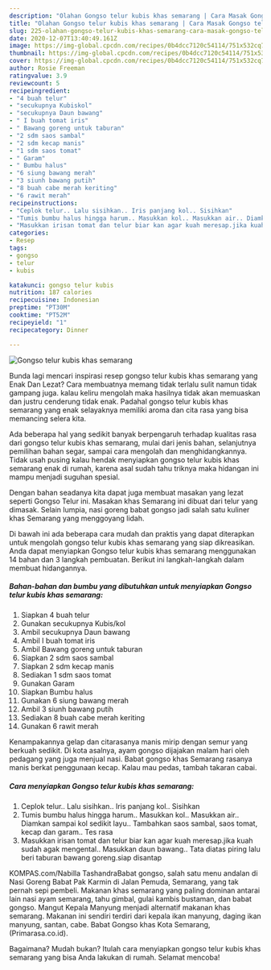 ```yaml
---
description: "Olahan Gongso telur kubis khas semarang | Cara Masak Gongso telur kubis khas semarang Yang Bisa Manjain Lidah"
title: "Olahan Gongso telur kubis khas semarang | Cara Masak Gongso telur kubis khas semarang Yang Bisa Manjain Lidah"
slug: 225-olahan-gongso-telur-kubis-khas-semarang-cara-masak-gongso-telur-kubis-khas-semarang-yang-bisa-manjain-lidah
date: 2020-12-07T13:40:49.161Z
image: https://img-global.cpcdn.com/recipes/0b4dcc7120c54114/751x532cq70/gongso-telur-kubis-khas-semarang-foto-resep-utama.jpg
thumbnail: https://img-global.cpcdn.com/recipes/0b4dcc7120c54114/751x532cq70/gongso-telur-kubis-khas-semarang-foto-resep-utama.jpg
cover: https://img-global.cpcdn.com/recipes/0b4dcc7120c54114/751x532cq70/gongso-telur-kubis-khas-semarang-foto-resep-utama.jpg
author: Rosie Freeman
ratingvalue: 3.9
reviewcount: 5
recipeingredient:
- "4 buah telur"
- "secukupnya Kubiskol"
- "secukupnya Daun bawang"
- " I buah tomat iris"
- " Bawang goreng untuk taburan"
- "2 sdm saos sambal"
- "2 sdm kecap manis"
- "1 sdm saos tomat"
- " Garam"
- " Bumbu halus"
- "6 siung bawang merah"
- "3 siunh bawang putih"
- "8 buah cabe merah keriting"
- "6 rawit merah"
recipeinstructions:
- "Ceplok telur.. Lalu sisihkan.. Iris panjang kol.. Sisihkan"
- "Tumis bumbu halus hingga harum.. Masukkan kol.. Masukkan air.. Diamkan sampai kol sedikit layu.. Tambahkan saos sambal, saos tomat, kecap dan garam.. Tes rasa"
- "Masukkan irisan tomat dan telur biar kan agar kuah meresap.jika kuah sudah agak mengental.. Masukkan daun bawang.. Tata diatas piring lalu beri taburan bawang goreng.siap disantap"
categories:
- Resep
tags:
- gongso
- telur
- kubis

katakunci: gongso telur kubis 
nutrition: 187 calories
recipecuisine: Indonesian
preptime: "PT30M"
cooktime: "PT52M"
recipeyield: "1"
recipecategory: Dinner

---
```



![Gongso telur kubis khas semarang](https://img-global.cpcdn.com/recipes/0b4dcc7120c54114/751x532cq70/gongso-telur-kubis-khas-semarang-foto-resep-utama.jpg)

Bunda lagi mencari inspirasi resep gongso telur kubis khas semarang yang Enak Dan Lezat? Cara membuatnya memang tidak terlalu sulit namun tidak gampang juga. kalau keliru mengolah maka hasilnya tidak akan memuaskan dan justru cenderung tidak enak. Padahal gongso telur kubis khas semarang yang enak selayaknya memiliki aroma dan cita rasa yang bisa memancing selera kita.

Ada beberapa hal yang sedikit banyak berpengaruh terhadap kualitas rasa dari gongso telur kubis khas semarang, mulai dari jenis bahan, selanjutnya pemilihan bahan segar, sampai cara mengolah dan menghidangkannya. Tidak usah pusing kalau hendak menyiapkan gongso telur kubis khas semarang enak di rumah, karena asal sudah tahu triknya maka hidangan ini mampu menjadi suguhan spesial.

Dengan bahan seadanya kita dapat juga membuat masakan yang lezat seperti Gongso Telur ini. Masakan khas Semarang ini dibuat dari telur yang dimasak. Selain lumpia, nasi goreng babat gongso jadi salah satu kuliner khas Semarang yang menggoyang lidah.


Di bawah ini ada beberapa cara mudah dan praktis yang dapat diterapkan untuk mengolah gongso telur kubis khas semarang yang siap dikreasikan. Anda dapat menyiapkan Gongso telur kubis khas semarang menggunakan 14 bahan dan 3 langkah pembuatan. Berikut ini langkah-langkah dalam membuat hidangannya.

<!--inarticleads1-->

##### Bahan-bahan dan bumbu yang dibutuhkan untuk menyiapkan Gongso telur kubis khas semarang:

1. Siapkan 4 buah telur
1. Gunakan secukupnya Kubis/kol
1. Ambil secukupnya Daun bawang
1. Ambil  I buah tomat iris
1. Ambil  Bawang goreng untuk taburan
1. Siapkan 2 sdm saos sambal
1. Siapkan 2 sdm kecap manis
1. Sediakan 1 sdm saos tomat
1. Gunakan  Garam
1. Siapkan  Bumbu halus
1. Gunakan 6 siung bawang merah
1. Ambil 3 siunh bawang putih
1. Sediakan 8 buah cabe merah keriting
1. Gunakan 6 rawit merah


Kenampakannya gelap dan citarasanya manis mirip dengan semur yang berkuah sedikit. Di kota asalnya, ayam gongso dijajakan malam hari oleh pedagang yang juga menjual nasi. Babat gongso khas Semarang rasanya manis berkat penggunaan kecap. Kalau mau pedas, tambah takaran cabai. 

<!--inarticleads2-->

##### Cara menyiapkan Gongso telur kubis khas semarang:

1. Ceplok telur.. Lalu sisihkan.. Iris panjang kol.. Sisihkan
1. Tumis bumbu halus hingga harum.. Masukkan kol.. Masukkan air.. Diamkan sampai kol sedikit layu.. Tambahkan saos sambal, saos tomat, kecap dan garam.. Tes rasa
1. Masukkan irisan tomat dan telur biar kan agar kuah meresap.jika kuah sudah agak mengental.. Masukkan daun bawang.. Tata diatas piring lalu beri taburan bawang goreng.siap disantap


KOMPAS.com/Nabilla TashandraBabat gongso, salah satu menu andalan di Nasi Goreng Babat Pak Karmin di Jalan Pemuda, Semarang, yang tak pernah sepi pembeli. Makanan khas semarang yang paling dominan antarai lain nasi ayam semarang, tahu gimbal, gulai kambis bustaman, dan babat gongso. Mangut Kepala Manyung menjadi alternatif makanan khas semarang. Makanan ini sendiri terdiri dari kepala ikan manyung, daging ikan manyung, santan, cabe. Babat Gongso khas Kota Semarang, (Primarasa.co.id). 

Bagaimana? Mudah bukan? Itulah cara menyiapkan gongso telur kubis khas semarang yang bisa Anda lakukan di rumah. Selamat mencoba!
